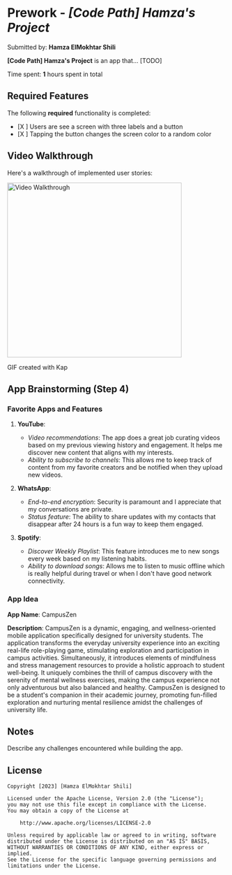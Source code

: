 # Prework - *[Code Path] Hamza's Project*

Submitted by: **Hamza ElMokhtar Shili**

**[Code Path] Hamza's Project** is an app that... [TODO] 

Time spent: **1** hours spent in total

## Required Features

The following **required** functionality is completed:

- [X ] Users are see a screen with three labels and a button
- [X ] Tapping the button changes the screen color to a random color
 
## Video Walkthrough

Here's a walkthrough of implemented user stories:

<img src="https://github.com/HamzaShili65/-Code-Path-Hamza-s-Project/assets/98858609/9829c03f-a630-4f15-9600-f57550df6625" alt="Video Walkthrough" width="400"/>

<!-- Replace this with whatever GIF tool you used! -->
GIF created with Kap
<!-- Recommended tools:
[Kap](https://getkap.co/) for macOS
[ScreenToGif](https://www.screentogif.com/) for Windows
[peek](https://github.com/phw/peek) for Linux. -->

## App Brainstorming (Step 4)

### Favorite Apps and Features

1. **YouTube**: 
   - *Video recommendations*: The app does a great job curating videos based on my previous viewing history and engagement. It helps me discover new content that aligns with my interests.
   - *Ability to subscribe to channels*: This allows me to keep track of content from my favorite creators and be notified when they upload new videos.

2. **WhatsApp**:
   - *End-to-end encryption*: Security is paramount and I appreciate that my conversations are private.
   - *Status feature*: The ability to share updates with my contacts that disappear after 24 hours is a fun way to keep them engaged.

3. **Spotify**:
   - *Discover Weekly Playlist*: This feature introduces me to new songs every week based on my listening habits.
   - *Ability to download songs*: Allows me to listen to music offline which is really helpful during travel or when I don't have good network connectivity.

### App Idea

**App Name**: CampusZen

**Description**: CampusZen is a dynamic, engaging, and wellness-oriented mobile application specifically designed for university students.
The application transforms the everyday university experience into an exciting real-life role-playing game, stimulating exploration and 
participation in campus activities. Simultaneously, it introduces elements of mindfulness and stress management resources to provide a 
holistic approach to student well-being. It uniquely combines the thrill of campus discovery with the serenity of mental wellness exercises,
making the campus experience not only adventurous but also balanced and healthy. CampusZen is designed to be a student's companion in their
academic journey, promoting fun-filled exploration and nurturing mental resilience amidst the challenges of university life.


## Notes

Describe any challenges encountered while building the app.

## License

    Copyright [2023] [Hamza ElMokhtar Shili]

    Licensed under the Apache License, Version 2.0 (the "License");
    you may not use this file except in compliance with the License.
    You may obtain a copy of the License at

        http://www.apache.org/licenses/LICENSE-2.0

    Unless required by applicable law or agreed to in writing, software
    distributed under the License is distributed on an "AS IS" BASIS,
    WITHOUT WARRANTIES OR CONDITIONS OF ANY KIND, either express or implied.
    See the License for the specific language governing permissions and
    limitations under the License.
